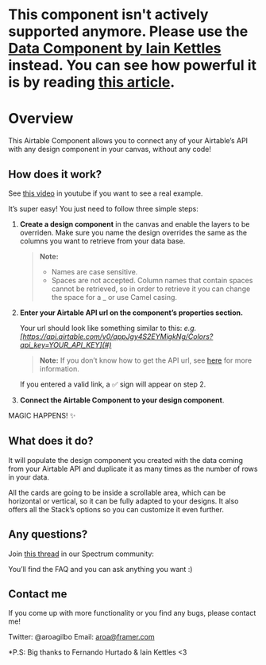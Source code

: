 # This component isn't actively supported anymore. Please use the [Data Component by Iain Kettles](https://packages.framer.com/package/iain/data-component) instead. You can see how powerful it is by reading [this article](https://www.framer.com/blog/posts/real-data/). 

# Overview

This Airtable Component allows you to connect any of your Airtable’s API with any design component in your canvas, without any code! 

## How does it work? 

See [this video](https://www.youtube.com/watch?v=d1ydbYiI8ko) in youtube if you want to see a real example. 

It’s super easy! You just need to follow three simple steps: 

1. **Create a design component** in the canvas and enable the layers to be overriden. Make sure you name the design overrides the same as the columns you want to retrieve from your data base. 

	> **Note:** 
	> - Names are case sensitive. 
	> - Spaces are not accepted. Column names that contain spaces cannot be retrieved, so in order to retrieve it you can change the space for a _ or use Camel casing. 

2. **Enter your Airtable API url on the component’s properties section.**

	Your url should look like something similar to this: *e.g. [https://api.airtable.com/v0/appJgy4S2EYMigkNg/Colors?api_key=YOUR_API_KEY](#)*

	> **Note:** If you don’t know how to get the API url, see [here](https://airtable.com/api) for more information. 

	If you entered a valid link, a ✅ sign will appear on step 2.

3. **Connect the Airtable Component to your design component**. 

MAGIC HAPPENS! ✨

## What does it do? 

It will populate the design component you created with the data coming from your Airtable API and duplicate it as many times as the number of rows in your data. 

All the cards are going to be inside a scrollable area, which can be horizontal or vertical, so it can be fully adapted to your designs. It also offers all the Stack’s options so you can customize it even further. 

## Any questions?
Join [this thread](https://spectrum.chat/framer/resources/airtable-component-faq~00541402-38b6-4a16-9c94-71384612415e) in our Spectrum community: 

You’ll find the FAQ and you can ask anything you want :) 

## Contact me 
If you come up with more functionality or you find any bugs, please contact me!

Twitter: @aroagilbo
Email: aroa@framer.com

*P.S: Big thanks to Fernando Hurtado & Iain Kettles <3 